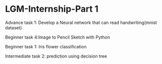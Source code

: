 # LGM-Internship-Part 1

Advance task 1: Develop a Neural network that can read handwriting(mnist dataset)

Beginner task 4:Image to Pencil Sketch with Python

Beginner task 1: Iris flower classification

Intermediate task 2: prediction using decision tree
